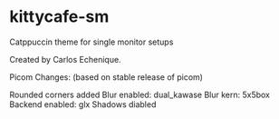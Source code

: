 # kittycafe-sm
Catppuccin theme for single monitor setups

Created by Carlos Echenique.

Picom Changes: (based on stable release of picom)

Rounded corners added
Blur enabled: dual_kawase
Blur kern: 5x5box
Backend enabled: glx
Shadows diabled
